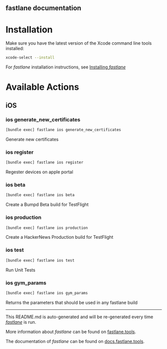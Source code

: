 fastlane documentation
----

# Installation

Make sure you have the latest version of the Xcode command line tools installed:

```sh
xcode-select --install
```

For _fastlane_ installation instructions, see [Installing _fastlane_](https://docs.fastlane.tools/#installing-fastlane)

# Available Actions

## iOS

### ios generate_new_certificates

```sh
[bundle exec] fastlane ios generate_new_certificates
```

Generate new certificates

### ios register

```sh
[bundle exec] fastlane ios register
```

Regester devices on apple portal

### ios beta

```sh
[bundle exec] fastlane ios beta
```

Create a Bumpd Beta build for TestFlight

### ios production

```sh
[bundle exec] fastlane ios production
```

Create a HackerNews Production build for TestFlight

### ios test

```sh
[bundle exec] fastlane ios test
```

Run Unit Tests

### ios gym_params

```sh
[bundle exec] fastlane ios gym_params
```

Returns the parameters that should be used in any fastlane build

----

This README.md is auto-generated and will be re-generated every time [_fastlane_](https://fastlane.tools) is run.

More information about _fastlane_ can be found on [fastlane.tools](https://fastlane.tools).

The documentation of _fastlane_ can be found on [docs.fastlane.tools](https://docs.fastlane.tools).
